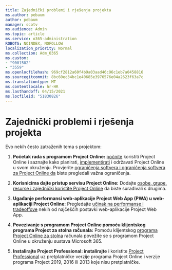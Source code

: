 ```yaml
---
title: Zajednički problemi i rješenja projekta
ms.author: pebaum
author: pebaum
manager: scotv
ms.audience: Admin
ms.topic: article
ms.service: o365-administration
ROBOTS: NOINDEX, NOFOLLOW
localization_priority: Normal
ms.collection: Adm_O365
ms.custom:
- "9001502"
- "3559"
ms.openlocfilehash: 969cf2812a60f4b9a03aad46c96c1eb7a0458816
ms.sourcegitcommit: 8bc60ec34bc1e40685e3976576e04a2623f63a7c
ms.translationtype: MT
ms.contentlocale: hr-HR
ms.lasthandoff: 04/15/2021
ms.locfileid: "51830826"
---
```

# <a name="project-common-issues-and-resolutions"></a>Zajednički problemi i rješenja projekta

Evo nekih često zatraženih tema s projektom:

1. **Početak rada s programom Project Online:**  [počnite](https://docs.microsoft.com/ProjectOnline/get-started-with-project-online) koristiti Project Online i saznajte kako planirati, [implementirati](https://docs.microsoft.com/projectonline/project-online) i održavati Project Online u svom okruženju. Provjerite [ograničenja softvera i ograničenja softvera za Project Online da](https://docs.microsoft.com/ProjectOnline/project-online-software-boundaries-and-limits) biste pregledali važna ograničenja.

2. **Korisnicima dajte pristup servisu Project Online:** Dodajte [osobe, grupe, resurse i zajednički koristite Project Online](https://docs.microsoft.com/projectonline/step-2-add-people-to-project-online) da biste surađivali s drugima. 

3. **Ugađanje performansi web-aplikacije Project Web App (PWA) u web-aplikaciji Project Online:** Pregledajte [učinak na performanse i tradeoffove](https://docs.microsoft.com/projectonline/tune-project-online-performance) nekih od najčešćih postavki web-aplikacije Project Web App.

4. **Povezivanje s programom Project Online pomoću klijentskog programa Project za stolna računala:** Pomoću klijentskog [programa Project Online za stolna](https://docs.microsoft.com/projectonline/connect-to-project-online-with-the-project-online-desktop-client) računala povežite se s programom Project Online u okruženju sustava Microsoft 365. 

5. **Instalirajte Project Professional: instalirajte** i koristite [Project Professional](https://support.office.com/article/install-project-7059249b-d9fe-4d61-ab96-5c5bf435f281) uz pretplatničke verzije programa Project Online i verzije programa Project 2019, 2016 ili 2013 koje nisu pretplatničke.
